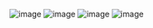 ![image](https://github.com/davlat777/6semsetr/assets/113089483/b12dfb1f-6670-4885-94fc-31fe16d4e870)
![image](https://github.com/davlat777/6semsetr/assets/113089483/01458323-4a9c-41c6-a4ca-1a926491b605)
![image](https://github.com/davlat777/6semsetr/assets/113089483/3d357b46-7bdd-4d96-8fcd-e4a00c79f510)
![image](https://github.com/davlat777/6semsetr/assets/113089483/5e35d628-c826-4cd8-b3f6-88d11251f83a)

